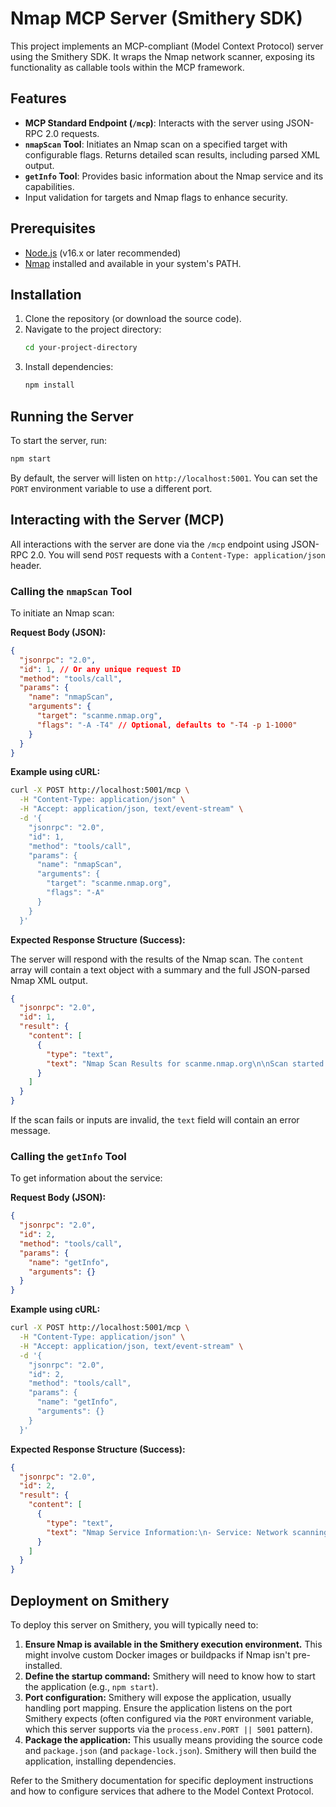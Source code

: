 # Nmap MCP Server (Smithery SDK)

This project implements an MCP-compliant (Model Context Protocol) server using the Smithery SDK. It wraps the Nmap network scanner, exposing its functionality as callable tools within the MCP framework.

## Features

-   **MCP Standard Endpoint (`/mcp`)**: Interacts with the server using JSON-RPC 2.0 requests.
-   **`nmapScan` Tool**: Initiates an Nmap scan on a specified target with configurable flags. Returns detailed scan results, including parsed XML output.
-   **`getInfo` Tool**: Provides basic information about the Nmap service and its capabilities.
-   Input validation for targets and Nmap flags to enhance security.

## Prerequisites

-   [Node.js](https://nodejs.org/) (v16.x or later recommended)
-   [Nmap](https://nmap.org/download.html) installed and available in your system's PATH.

## Installation

1.  Clone the repository (or download the source code).
2.  Navigate to the project directory:
    ```bash
    cd your-project-directory
    ```
3.  Install dependencies:
    ```bash
    npm install
    ```

## Running the Server

To start the server, run:

```bash
npm start
```

By default, the server will listen on `http://localhost:5001`. You can set the `PORT` environment variable to use a different port.

## Interacting with the Server (MCP)

All interactions with the server are done via the `/mcp` endpoint using JSON-RPC 2.0. You will send `POST` requests with a `Content-Type: application/json` header.

### Calling the `nmapScan` Tool

To initiate an Nmap scan:

**Request Body (JSON):**

```json
{
  "jsonrpc": "2.0",
  "id": 1, // Or any unique request ID
  "method": "tools/call",
  "params": {
    "name": "nmapScan",
    "arguments": {
      "target": "scanme.nmap.org",
      "flags": "-A -T4" // Optional, defaults to "-T4 -p 1-1000"
    }
  }
}
```

**Example using cURL:**

```bash
curl -X POST http://localhost:5001/mcp \
  -H "Content-Type: application/json" \
  -H "Accept: application/json, text/event-stream" \
  -d '{
    "jsonrpc": "2.0",
    "id": 1,
    "method": "tools/call",
    "params": {
      "name": "nmapScan",
      "arguments": {
        "target": "scanme.nmap.org",
        "flags": "-A"
      }
    }
  }'
```

**Expected Response Structure (Success):**

The server will respond with the results of the Nmap scan. The `content` array will contain a text object with a summary and the full JSON-parsed Nmap XML output.

```json
{
  "jsonrpc": "2.0",
  "id": 1,
  "result": {
    "content": [
      {
        "type": "text",
        "text": "Nmap Scan Results for scanme.nmap.org\n\nScan started: ...\n... (summary of open ports) ...\nScan completed: ...\n\nFull XML Output:\n{\n  \"nmaprun\": { ... }\n}"
      }
    ]
  }
}
```

If the scan fails or inputs are invalid, the `text` field will contain an error message.

### Calling the `getInfo` Tool

To get information about the service:

**Request Body (JSON):**

```json
{
  "jsonrpc": "2.0",
  "id": 2,
  "method": "tools/call",
  "params": {
    "name": "getInfo",
    "arguments": {}
  }
}
```

**Example using cURL:**

```bash
curl -X POST http://localhost:5001/mcp \
  -H "Content-Type: application/json" \
  -H "Accept: application/json, text/event-stream" \
  -d '{
    "jsonrpc": "2.0",
    "id": 2,
    "method": "tools/call",
    "params": {
      "name": "getInfo",
      "arguments": {}
    }
  }'
```

**Expected Response Structure (Success):**

```json
{
  "jsonrpc": "2.0",
  "id": 2,
  "result": {
    "content": [
      {
        "type": "text",
        "text": "Nmap Service Information:\n- Service: Network scanning using Nmap\n- Version: 1.0.0\n- Available Tools: nmapScan, getInfo\n- Session ID: N/A\n- Supported Targets: Domain names, IP addresses, CIDR notation\n- Security: Input validation and command sanitization enabled"
      }
    ]
  }
}
```

## Deployment on Smithery

To deploy this server on Smithery, you will typically need to:

1.  **Ensure Nmap is available in the Smithery execution environment.** This might involve custom Docker images or buildpacks if Nmap isn't pre-installed.
2.  **Define the startup command:** Smithery will need to know how to start the application (e.g., `npm start`).
3.  **Port configuration:** Smithery will expose the application, usually handling port mapping. Ensure the application listens on the port Smithery expects (often configured via the `PORT` environment variable, which this server supports via the `process.env.PORT || 5001` pattern).
4.  **Package the application:** This usually means providing the source code and `package.json` (and `package-lock.json`). Smithery will then build the application, installing dependencies.

Refer to the Smithery documentation for specific deployment instructions and how to configure services that adhere to the Model Context Protocol. 